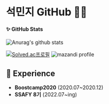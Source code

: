 # 석민지 GitHub 🐾📏


#### ✨ GitHub Stats
![Anurag's github stats](https://github-readme-stats.vercel.app/api?username=mjseok&show_icons=true&theme=radical)

[![Solved.ac프로필](http://mazassumnida.wtf/api/v2/generate_badge?boj=mjseok98)](https://solved.ac/mjseok98)
![mazandi profile](http://mazandi.herokuapp.com/api?handle=mjseok98&theme=dark)

## 📌 Experience
- **Boostcamp2020** (2020.07~2020.12)
- **SSAFY 8기** (2022.07~ing)

<!--
**mjseok/mjseok** is a ✨ _special_ ✨ repository because its `README.md` (this file) appears on your GitHub profile.

Here are some ideas to get you started:

- 🔭 I’m currently working on ...
- 🌱 I’m currently learning ...
- 👯 I’m looking to collaborate on ...
- 🤔 I’m looking for help with ...
- 💬 Ask me about ...
- 📫 How to reach me: ...
- 😄 Pronouns: ...
- ⚡ Fun fact: ...
-->
